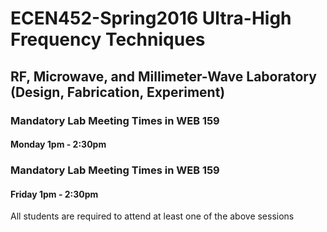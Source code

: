 # ECEN452-Spring2016 Ultra-High Frequency Techniques 
## RF, Microwave, and Millimeter-Wave Laboratory (Design, Fabrication, Experiment)

### Mandatory Lab Meeting Times in WEB 159
#### Monday 1pm - 2:30pm
### Mandatory Lab Meeting Times in WEB 159
#### Friday 1pm - 2:30pm
All students are required to attend at least one of the above sessions
